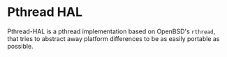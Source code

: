 # Pthread HAL

Pthread-HAL is a pthread implementation based on OpenBSD's `rthread`, that tries
to abstract away platform differences to be as easily portable as possible.
